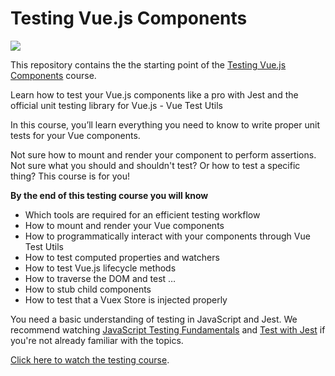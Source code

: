 # Testing Vue.js Components

[![](https://vueschool.s3.amazonaws.com/9318e19655ce267304ebf5df7eca7154/testing-vuejs-components.png)](https://vueschool.io/courses/learn-how-to-test-vuejs-components)

This repository contains the the starting point of the [Testing Vue.js Components](https://vueschool.io/courses/learn-how-to-test-vuejs-components) course.

Learn how to test your Vue.js components like a pro with Jest and the official unit testing library for Vue.js - Vue Test Utils

In this course, you’ll learn everything you need to know to write proper unit tests for your Vue components.

Not sure how to mount and render your component to perform assertions. Not sure what you should and shouldn't test? Or how to test a specific thing? This course is for you!

**By the end of this testing course you will know**
- Which tools are required for an efficient testing workflow
- How to mount and render your Vue components
- How to programmatically interact with your components through Vue Test Utils
- How to test computed properties and watchers
- How to test Vue.js lifecycle methods
- How to traverse the DOM and test …
- How to stub child components
- How to test that a Vuex Store is injected properly

You need a basic understanding of testing in JavaScript and Jest. We recommend watching [JavaScript Testing Fundamentals](https://vueschool.io/courses/javascript-testing-fundamentals) and [Test with Jest](https://vueschool.io/courses/test-with-jest) if you're not already familiar with the topics.

[Click here to watch the testing course](https://vueschool.io/courses/learn-how-to-test-vuejs-components).